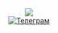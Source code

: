 <div id="header" align="center">
  <img src="https://media.tenor.com/x1QOy0SBJW8AAAAi/toby-fox.gif"/>
</div>
<div id="badges" align="center">
  <a href="https://t.me/loodriver">
    <img src="https://img.shields.io/badge/Telegram-darkred?style=for-the-badge&logo=telegram&logoColor=white" alt="Телеграм"/>
  </a>
</div>
